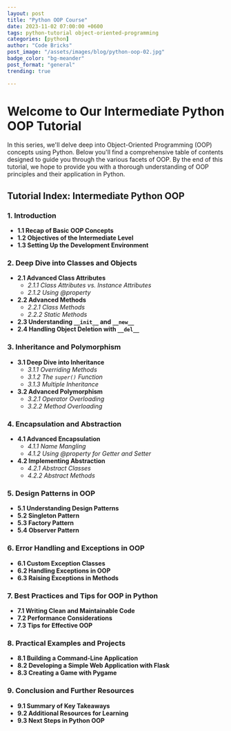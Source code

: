 ```yaml
---
layout: post
title: "Python OOP Course"
date: 2023-11-02 07:00:00 +0600
tags: python-tutorial object-oriented-programming
categories: [python]
author: "Code Bricks"
post_image: "/assets/images/blog/python-oop-02.jpg"
badge_color: "bg-meander"
post_format: "general"
trending: true

---
```

# Welcome to Our Intermediate Python OOP Tutorial

In this series, we'll delve deep into Object-Oriented Programming (OOP) concepts using Python. Below you'll find a comprehensive table of contents designed to guide you through the various facets of OOP. By the end of this tutorial, we hope to provide you with a thorough understanding of OOP principles and their application in Python.

## Tutorial Index: Intermediate Python OOP

### 1. Introduction
- **1.1 Recap of Basic OOP Concepts**
- **1.2 Objectives of the Intermediate Level**
- **1.3 Setting Up the Development Environment**

### 2. Deep Dive into Classes and Objects
- **2.1 Advanced Class Attributes**
  - *2.1.1 Class Attributes vs. Instance Attributes*
  - *2.1.2 Using @property*
- **2.2 Advanced Methods**
  - *2.2.1 Class Methods*
  - *2.2.2 Static Methods*
- **2.3 Understanding `__init__` and `__new__`**
- **2.4 Handling Object Deletion with `__del__`**

### 3. Inheritance and Polymorphism
- **3.1 Deep Dive into Inheritance**
  - *3.1.1 Overriding Methods*
  - *3.1.2 The `super()` Function*
  - *3.1.3 Multiple Inheritance*
- **3.2 Advanced Polymorphism**
  - *3.2.1 Operator Overloading*
  - *3.2.2 Method Overloading*

### 4. Encapsulation and Abstraction
- **4.1 Advanced Encapsulation**
  - *4.1.1 Name Mangling*
  - *4.1.2 Using @property for Getter and Setter*
- **4.2 Implementing Abstraction**
  - *4.2.1 Abstract Classes*
  - *4.2.2 Abstract Methods*

### 5. Design Patterns in OOP
- **5.1 Understanding Design Patterns**
- **5.2 Singleton Pattern**
- **5.3 Factory Pattern**
- **5.4 Observer Pattern**

### 6. Error Handling and Exceptions in OOP
- **6.1 Custom Exception Classes**
- **6.2 Handling Exceptions in OOP**
- **6.3 Raising Exceptions in Methods**

### 7. Best Practices and Tips for OOP in Python
- **7.1 Writing Clean and Maintainable Code**
- **7.2 Performance Considerations**
- **7.3 Tips for Effective OOP**

### 8. Practical Examples and Projects
- **8.1 Building a Command-Line Application**
- **8.2 Developing a Simple Web Application with Flask**
- **8.3 Creating a Game with Pygame**

### 9. Conclusion and Further Resources
- **9.1 Summary of Key Takeaways**
- **9.2 Additional Resources for Learning**
- **9.3 Next Steps in Python OOP**
